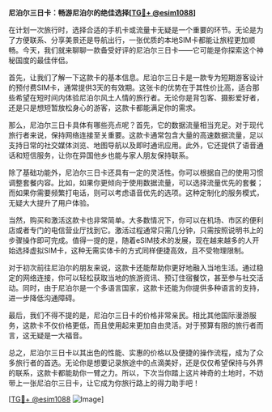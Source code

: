 **尼泊尔三日卡：畅游尼泊尔的绝佳选择[[TG💪+ @esim1088](https://t.me/s/esim1088)]**

在计划一次旅行时，选择合适的手机卡或流量卡无疑是一个重要的环节。无论是为了方便联系、分享美景还是导航出行，一张优质的本地SIM卡都能让旅程更加顺畅。今天，我们就来聊聊一款备受好评的尼泊尔三日卡——它可能是你探索这个神秘国度的最佳伴侣。

首先，让我们了解一下这款卡的基本信息。尼泊尔三日卡是一款专为短期游客设计的预付费SIM卡，通常提供3天的有效期。这张卡的优势在于其性价比高，适合那些希望在短时间内体验尼泊尔风土人情的旅行者。无论你是背包客、摄影爱好者，还是只是想短暂放松身心的游客，这款卡都能满足你的需求。

那么，尼泊尔三日卡具体有哪些亮点呢？首先，它的数据流量相当充足。对于现代旅行者来说，保持网络连接至关重要。这款卡通常包含大量的高速数据流量，足以支持日常的社交媒体浏览、地图导航以及即时通讯应用。此外，它还提供了语音通话和短信服务，让你在异国他乡也能与家人朋友保持联系。

除了基础功能外，尼泊尔三日卡还具有一定的灵活性。你可以根据自己的使用习惯调整套餐内容。比如，如果你更倾向于使用数据流量，可以选择流量优先的套餐；而如果你需要频繁打电话，则可以考虑语音优先的选项。这种定制化的服务模式，无疑大大提升了用户体验。

当然，购买和激活这款卡也非常简单。大多数情况下，你可以在机场、市区的便利店或者专门的电信营业厅找到它。激活过程通常只需几分钟，只需按照说明书上的步骤操作即可完成。值得一提的是，随着eSIM技术的发展，现在越来越多的人开始选择虚拟SIM卡，这种无需实体卡的方式同样便捷高效，且不受物理限制。

对于初次前往尼泊尔的朋友来说，这款卡还能帮助你更好地融入当地生活。通过稳定的网络连接，你可以轻松获取当地的旅游资讯、预订住宿餐饮，甚至参与社交活动。同时，由于尼泊尔是一个多语言国家，这款卡还能为你提供多种语言的支持，进一步降低沟通障碍。

最后，我们不得不提的是，尼泊尔三日卡的价格非常亲民。相比其他国际漫游服务，这款卡不仅价格更低，而且使用起来更加自由灵活。对于预算有限的旅行者而言，这无疑是一大福音。

总之，尼泊尔三日卡以其出色的性能、实惠的价格以及便捷的操作流程，成为了众多旅行者的首选。无论你是想要记录旅途中的点滴美好，还是仅仅希望保持与外界的联系，这款卡都能助你一臂之力。所以，下次当你踏上这片神奇的土地时，不妨带上一张尼泊尔三日卡，让它成为你旅行路上的得力助手吧！

[[TG💪+ @esim1088](https://t.me/s/esim1088) ![Image](https://i.postimg.cc/4NQfJmqS/Snipaste-2025-05-13-00-14-12.png)]